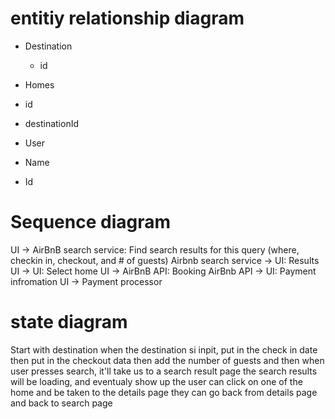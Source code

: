# entitiy relationship diagram

- Destination

  - id

- Homes

- id
- destinationId

- User
- Name
- Id

# Sequence diagram

UI -> AirBnB search service: Find search results for this query (where, checkin in, checkout, and # of guests)
Airbnb search service -> UI: Results
UI -> UI: Select home
UI -> AirBnB API: Booking
AirBnb API -> UI: Payment infromation
UI -> Payment processor

# state diagram

Start with destination
when the destination si inpit, put in the check in date
then put in the checkout data
then add the number of guests
and then when user presses search, it'll take us to a search result page
the search results will be loading, and eventualy show up
the user can click on one of the home and be taken to the details page
they can go back from details page and back to search page
